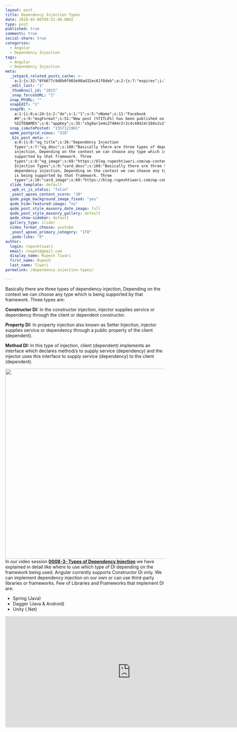```yaml
---
layout: post
title: Dependency Injection Types
date: 2019-05-06T09:51:40.000Z
type: post
published: true
comments: true
social-share: true
categories:
  - Angular
  - Dependency Injection
tags:
  - Angular
  - Dependency Injection
meta:
  _jetpack_related_posts_cache: >-
    a:1:{s:32:"8f6677c9d6b0f903e98ad32ec61f8deb";a:2:{s:7:"expires";i:1610883106;s:7:"payload";a:0:{}}}
  _edit_last: "1"
  _thumbnail_id: "2015"
  _snap_forceSURL: "2"
  snap_MYURL: ""
  snapEdIT: "1"
  snapFB: >-
    a:1:{i:0;a:24:{s:2:"do";s:1:"1";s:5:"nName";s:11:"Facebook
    #0";s:9:"msgFormat";s:51:"New post (%TITLE%) has been published on
    %SITENAME%";s:6:"appKey";s:35:"x5g9ar2e4x27484r2r2c4c48424r284x2v2";s:6:"appSec";s:69:"d3h0ax2k5y2j5k5r2p274642454w2b4y2c4v294c4t2l5d41354u2u2d494v2s234l594";s:8:"postType";s:1:"A";s:8:"apiToUse";s:4:"nxv2";s:7:"fltrsOn";i:0;s:5:"fltrs";a:2:{s:23:"nxs_count_meta_compares";s:1:"1";s:23:"nxs_count_term_compares";s:1:"1";}s:7:"proxyOn";i:0;s:7:"useSURL";i:0;s:1:"v";i:350;s:3:"tpt";s:0:"";s:4:"pgID";s:0:"";s:15:"pageAccessToken";s:0:"";s:6:"imgUpl";s:1:"T";s:10:"riComments";i:0;s:12:"riCommentsAA";i:0;s:5:"nDays";s:1:"0";s:4:"nHrs";s:1:"0";s:4:"nMin";s:1:"0";s:5:"proxy";a:2:{s:5:"proxy";s:0:"";s:2:"up";s:0:"";}s:9:"wpImgSize";s:4:"full";s:5:"glpid";s:0:"";}}
  snap_isAutoPosted: "1557121901"
  wpmm_postgrid_views: "318"
  _b2s_post_meta: >-
    a:6:{s:8:"og_title";s:26:"Dependency Injection
    Types";s:7:"og_desc";s:160:"Basically there are three types of dependency
    injection, Depending on the context we can choose any type which is being
    supported by that framework. Three
    types";s:8:"og_image";s:69:"https://blog.rupeshtiwari.com/wp-content/uploads/2019/04/AngularI.png";s:10:"card_title";s:26:"Dependency
    Injection Types";s:9:"card_desc";s:160:"Basically there are three types of
    dependency injection, Depending on the context we can choose any type which
    is being supported by that framework. Three
    types";s:10:"card_image";s:69:"https://blog.rupeshtiwari.com/wp-content/uploads/2019/04/AngularI.png";}
  slide_template: default
  _wpb_vc_js_status: "false"
  _yoast_wpseo_content_score: "30"
  qode_page_background_image_fixed: "yes"
  qode_hide-featured-image: "no"
  qode_post_style_masonry_date_image: full
  qode_post_style_masonry_gallery: default
  qode_show-sidebar: default
  gallery_type: slider
  video_format_choose: youtube
  _yoast_wpseo_primary_category: "178"
  _qode-like: "0"
author:
  login: rupeshtiwari
  email: roopkt@gmail.com
  display_name: Rupesh Tiwari
  first_name: Rupesh
  last_name: Tiwari
permalink: /dependency-injection-types/

---
```


<p><span style="font-weight: 400;">Basically there are three types of dependency injection, Depending on the context we can choose any type which is being supported by that framework. Three types are:</span></p>
<p><b>Constructor DI:</b><span style="font-weight: 400;"> In the constructor injection, injector supplies service or dependency through the client or dependent constructor.</span></p>
<p><b>Property DI:</b><span style="font-weight: 400;"> In property injection also known as Setter Injection, injector supplies service or dependency through a public property of the client (dependent).</span></p>
<p><b>Method DI:</b><span style="font-weight: 400;"> In this type of injection, client (dependent) implements an interface which declares method/s to supply service (dependency) and the injector uses this interface to supply service (dependency) to the client (dependent).</span></p>
<p><span style="font-weight: 400;"><img class="alignnone size-full wp-image-2071" src="{{ site.baseurl }}/assets/2019/05/DI_Types.png" alt="" width="2000" height="598" />In our video session </span><strong><a href="https://www.youtube.com/watch?v=pwKFKOpAJOg" target="_blank" rel="noopener noreferrer">0008-3- Types of Dependency Injection</a></strong><span style="font-weight: 400;"> we have explained in detail like where to use which type of DI depending on the framework being used. Angular currently supports Constructor DI only. We can implement dependency injection on our own or can use third-party libraries or frameworks. Few of Libraries and Frameworks that implement DI are:</span></p>
<ul>
<li style="font-weight: 400;"><span style="font-weight: 400;">Spring (Java)</span></li>
<li style="font-weight: 400;"><span style="font-weight: 400;">Dagger (Java &amp; Android)</span></li>
<li style="font-weight: 400;"><span style="font-weight: 400;">Unity (.Net)</span></li>
</ul>
<p><iframe src="https://www.youtube.com/embed/pwKFKOpAJOg" width="790" height="350" frameborder="0" allowfullscreen="allowfullscreen"><span data-mce-type="bookmark" style="display: inline-block; width: 0px; overflow: hidden; line-height: 0;" class="mce_SELRES_start">﻿</span></iframe></p>
